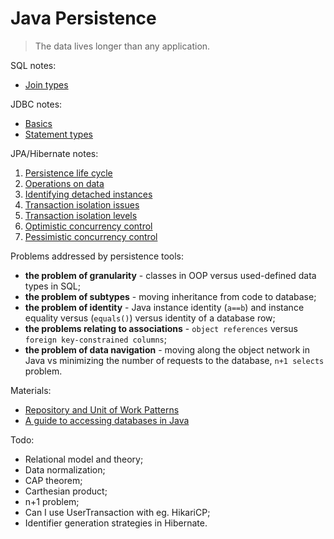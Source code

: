 # Java Persistence

> The data lives longer than any application.

SQL notes:
* [Join types](./sql/joins.md)

JDBC notes:
* [Basics](./jdbc/basics.md)
* [Statement types](./jdbc/statements.md)

JPA/Hibernate notes:
1. [Persistence life cycle](./hibernate/persistence_life_cycle.md)
2. [Operations on data](./hibernate/operations.md)
3. [Identifying detached instances](./hibernate/detached_state.md)
4. [Transaction isolation issues](./hibernate/transaction_isolation_issues.md)
5. [Transaction isolation levels](./hibernate/transaction_isolation_levels.md)
6. [Optimistic concurrency control](./hibernate/optimistic_concurrency_control.md)
7. [Pessimistic concurrency control](./hibernate/pessimistic_concurrency_control.md)

Problems addressed by persistence tools:
* **the problem of granularity** - classes in OOP versus used-defined data types in SQL;
* **the problem of subtypes** - moving inheritance from code to database;
* **the problem of identity** - Java instance identity (`a==b`) and instance equality versus (`equals()`) versus identity of a database row;
* **the problems relating to associations** - `object references` versus `foreign key-constrained columns`;
* **the problem of data navigation** - moving along the object network in Java vs minimizing the number of requests to the database, `n+1 selects` problem.

Materials:
* [Repository and Unit of Work Patterns](https://www.programmingwithwolfgang.com/repository-and-unit-of-work-pattern/)
* [A guide to accessing databases in Java](https://www.marcobehler.com/guides/a-guide-to-accessing-databases-in-java)

Todo:
* Relational model and theory;
* Data normalization;
* CAP theorem;
* Carthesian product;
* n+1 problem;
* Can I use UserTransaction with eg. HikariCP;
* Identifier generation strategies in Hibernate.

